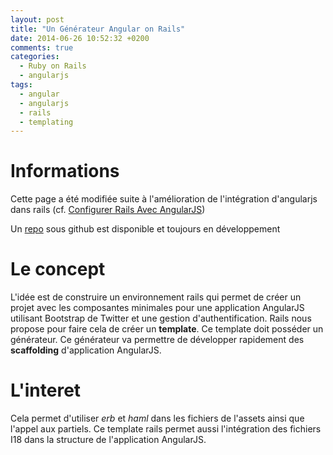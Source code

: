 ```yaml
---
layout: post
title: "Un Générateur Angular on Rails"
date: 2014-06-26 10:52:32 +0200
comments: true
categories: 
  - Ruby on Rails
  - angularjs
tags:
  - angular
  - angularjs
  - rails
  - templating
---
```


# Informations
Cette page a été modifiée suite à l'amélioration de l'intégration d'angularjs dans rails (cf. [Configurer Rails Avec AngularJS](/blog/2015/01/23/configurer-rails-avec-angularjs/))

Un [repo](https://github.com/alain-andre/ar-template) sous github est disponible et toujours en développement

# Le concept
L'idée est de construire un environnement rails qui permet de créer un projet avec les composantes minimales pour une application AngularJS utilisant Bootstrap de Twitter et une gestion d'authentification. Rails nous propose pour faire cela de créer un **template**. Ce template doit posséder un générateur. Ce générateur va permettre de développer rapidement des **scaffolding** d'application AngularJS.

# L'interet
Cela permet d'utiliser *erb* et *haml* dans les fichiers de l'assets ainsi que l'appel aux partiels. Ce template rails permet aussi l'intégration des fichiers I18 dans la structure de l'application AngularJS.
